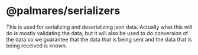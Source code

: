 # @palmares/serializers
This is used for serializing and deserializing json data. Actually what this will do is mostly
validating the data, but it will also be used to do conversion of the data so we guarantee that the
data that is being sent and the data that is being received is known.


